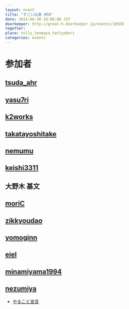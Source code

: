 ```yaml
---
layout: event
title: "すごい広島 #50"
date: 2014-04-30 18:00:00 JST
doorkeeper: http://great-h.doorkeeper.jp/events/10928
togetter: 
place: tully_tenmaya_hattyobori
categories: events
---
```


# 参加者


## [tsuda_ahr](http://twitter.com/tsuda_ahr)


## [yasu7ri](https://www.facebook.com/yasu7ri)


## [k2works](https://github.com/k2works)


## [takatayoshitake](http://twitter.com/takatayoshitake)


## [nemumu](https://github.com/nemumu)


## [keishi3311](https://github.com/keishi3311)


## 大野木 基文


## [moriC](https://github.com/moriC)


## [zikkyoudao](http://twitter.com/zikkyoudao)


## [yomoginn](https://github.com/yomoginn)


## [eiel](http://eiel.info/)


## [minamiyama1994](https://github.com/minamiyama1994)


## [nezumiya](https://github.com/nezumiya)

* [やること宣言](https://github.com/great-h/great-h.github.io/issues/859)
